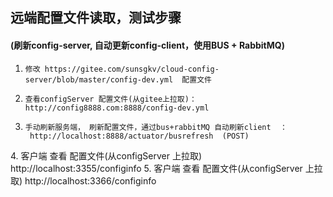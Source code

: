 ## 远端配置文件读取，测试步骤
#### (刷新config-server, 自动更新config-client，使用BUS + RabbitMQ)
1.     修改 https://gitee.com/sunsgkv/cloud-config-server/blob/master/config-dev.yml  配置文件
2.     查看configServer 配置文件(从gitee上拉取)：http://config8888.com:8888/config-dev.yml
3.     手动刷新服务端， 刷新配置文件，通过bus+rabbitMQ 自动刷新client  ：    
        http://localhost:8888/actuator/busrefresh  (POST)

[//]: # (     {"_links":{"self":{"href":"http://localhost:8888/actuator","templated":false},"busrefresh":{"href":"http://localhost:8888/actuator/busrefresh","templated":false},"busrefresh-destinations":{"href":"http://localhost:8888/actuator/busrefresh/{*destinations}","templated":true}}})
4.     客户端 查看 配置文件(从configServer 上拉取)    http://localhost:3355/configinfo
5.     客户端 查看 配置文件(从configServer 上拉取)    http://localhost:3366/configinfo
